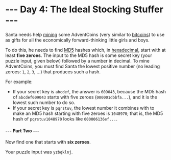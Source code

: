 # --- Day 4: The Ideal Stocking Stuffer ---

Santa needs help [mining](https://en.wikipedia.org/wiki/Bitcoin#Mining) some AdventCoins (very similar to [bitcoins](https://en.wikipedia.org/wiki/Bitcoin)) to use as gifts for all the economically forward-thinking little girls and boys.

To do this, he needs to find [MD5](https://en.wikipedia.org/wiki/MD5) hashes which, in [hexadecimal](https://en.wikipedia.org/wiki/Hexadecimal), start with at least **five zeroes**. The input to the MD5 hash is some secret key (your puzzle input, given below) followed by a number in decimal. To mine AdventCoins, you must find Santa the lowest positive number (no leading zeroes: `1`, `2`, `3`, ...) that produces such a hash.

For example:

- If your secret key is `abcdef`, the answer is `609043`, because the MD5 hash of `abcdef609043` starts with five zeroes (`000001dbbfa...`), and it is the lowest such number to do so.
- If your secret key is `pqrstuv`, the lowest number it combines with to make an MD5 hash starting with five zeroes is `1048970`; that is, the MD5 hash of `pqrstuv1048970` looks like `000006136ef...`.

#### --- Part Two ---

Now find one that starts with **six zeroes**.

Your puzzle input was `yzbqklnj`.